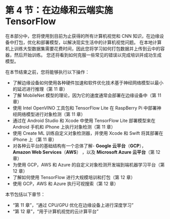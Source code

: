 # 第 4 节：在边缘和云端实施 TensorFlow

在本部分中，您将使用到目前为止获得的所有计算机视觉和 CNN 知识，在边缘设备中打包，优化和部署模型，以解决现实生活中的计算机视觉问题。 在本地计算机上训练大型数据集需要花费时间，因此您将学习如何打包数据并上传到云中的容器，然后开始训练。 您还将看到如何克服一些常见的错误以完成培训并成功生成模型。

在本节结束之前，您将能够执行以下操作：

*   了解边缘设备如何使用各种硬件加速和软件优化技术基于神经网络模型以最小的延迟进行推理（第 11 章）
*   了解 MobileNet 模型的理论，因为它的速度通常会部署在边缘设备中（第 11 章）
*   使用 Intel OpenVINO 工具包和 TensorFlow Lite 在 RaspBerry Pi 中部署神经网络模型进行对象检测（第 11 章）
*   通过在 Android Studio 和 Xcode 中使用 TensorFlow Lite 部署模型来在 Android 手机和 iPhone 上执行对象检测（第 11 章）
*   使用 Create ML 训练自定义对象检测器，并使用 Xcode 和 Swift 将其部署在 iPhone 上（第 11 章）
*   对各种云平台的基础结构有一个总体了解- **Google 云平台**（**GCP**）， **Amazon Web Services**（**AWS**） ，以及 **Microsoft Azure 云平台**（第 12 章）
*   为使用 GCP，AWS 和 Azure 的自定义对象检测开发端到端机器学习平台（第 12 章）
*   了解如何使用 TensorFlow 进行大规模培训和打包（第 12 章）
*   使用 GCP，AWS 和 Azure 执行可视搜索（第 12 章）

本节包括以下章节：

*   “第 11 章”，“通过 CPU/GPU 优化在边缘设备上进行深度学习”
*   “第 12 章”，“用于计算机视觉的云计算平台”